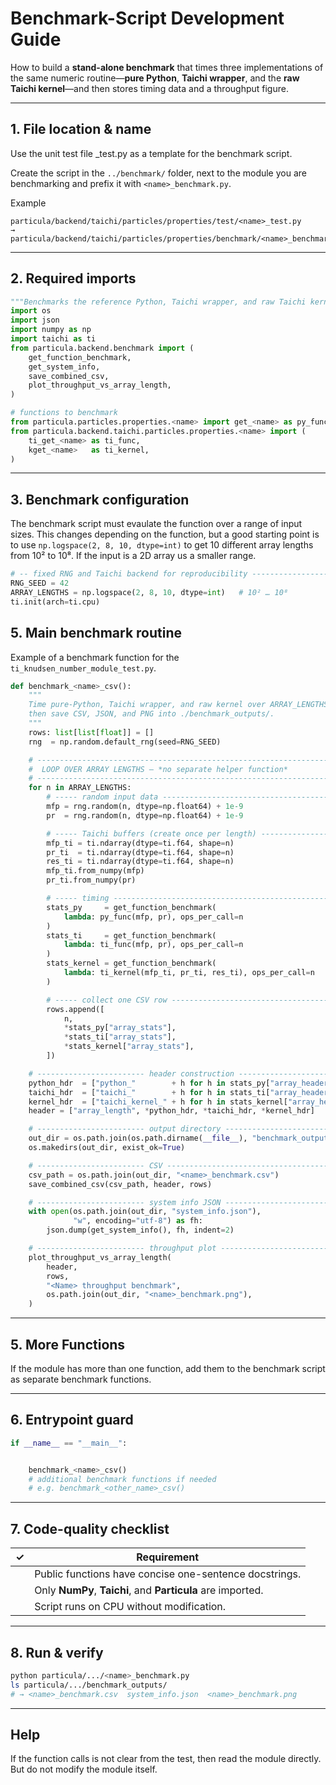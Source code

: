 # Benchmark-Script Development Guide

How to build a **stand-alone benchmark** that times three
implementations of the same numeric routine—**pure Python**, **Taichi wrapper**,
and the **raw Taichi kernel**—and then stores timing data and a throughput
figure.

---

## 1. File location & name

Use the unit test file <name>_test.py as a template for the benchmark script.

Create the script in the `../benchmark/` folder, next to the module <name> you are benchmarking and prefix it with
`<name>_benchmark.py`.

Example

```
particula/backend/taichi/particles/properties/test/<name>_test.py
→ particula/backend/taichi/particles/properties/benchmark/<name>_benchmark.py
```

---

## 2. Required imports

```python
"""Benchmarks the reference Python, Taichi wrapper, and raw Taichi kernel."""
import os
import json
import numpy as np
import taichi as ti
from particula.backend.benchmark import (
    get_function_benchmark,
    get_system_info,
    save_combined_csv,
    plot_throughput_vs_array_length,
)

# functions to benchmark
from particula.particles.properties.<name> import get_<name> as py_func
from particula.backend.taichi.particles.properties.<name> import (
    ti_get_<name> as ti_func,
    kget_<name>   as ti_kernel,
)
```

---

## 3. Benchmark configuration

The benchmark script must evaulate the function over a range of input sizes.
This changes depending on the function, but a good starting point is to use
`np.logspace(2, 8, 10, dtype=int)` to get 10 different array lengths from 10² to 10⁸.
If the input is a 2D array us a smaller range.


```python
# -- fixed RNG and Taichi backend for reproducibility -------------------
RNG_SEED = 42
ARRAY_LENGTHS = np.logspace(2, 8, 10, dtype=int)   # 10² … 10⁸
ti.init(arch=ti.cpu)
```


## 5. Main benchmark routine

Example of a benchmark function for the `ti_knudsen_number_module_test.py`.

```python
def benchmark_<name>_csv():
    """
    Time pure-Python, Taichi wrapper, and raw kernel over ARRAY_LENGTHS,
    then save CSV, JSON, and PNG into ./benchmark_outputs/.
    """
    rows: list[list[float]] = []
    rng  = np.random.default_rng(seed=RNG_SEED)

    # ------------------------------------------------------------------ #
    #  LOOP OVER ARRAY LENGTHS – *no separate helper function*           #
    # ------------------------------------------------------------------ #
    for n in ARRAY_LENGTHS:
        # ----- random input data ---------------------------------------
        mfp = rng.random(n, dtype=np.float64) + 1e-9
        pr  = rng.random(n, dtype=np.float64) + 1e-9

        # ----- Taichi buffers (create once per length) -----------------
        mfp_ti = ti.ndarray(dtype=ti.f64, shape=n)
        pr_ti  = ti.ndarray(dtype=ti.f64, shape=n)
        res_ti = ti.ndarray(dtype=ti.f64, shape=n)
        mfp_ti.from_numpy(mfp)
        pr_ti.from_numpy(pr)

        # ----- timing --------------------------------------------------
        stats_py     = get_function_benchmark(
            lambda: py_func(mfp, pr), ops_per_call=n
        )
        stats_ti     = get_function_benchmark(
            lambda: ti_func(mfp, pr), ops_per_call=n
        )
        stats_kernel = get_function_benchmark(
            lambda: ti_kernel(mfp_ti, pr_ti, res_ti), ops_per_call=n
        )

        # ----- collect one CSV row ------------------------------------
        rows.append([
            n,
            *stats_py["array_stats"],
            *stats_ti["array_stats"],
            *stats_kernel["array_stats"],
        ])

    # ------------------------ header construction ----------------------
    python_hdr  = ["python_"        + h for h in stats_py["array_headers"]]
    taichi_hdr  = ["taichi_"        + h for h in stats_ti["array_headers"]]
    kernel_hdr  = ["taichi_kernel_" + h for h in stats_kernel["array_headers"]]
    header = ["array_length", *python_hdr, *taichi_hdr, *kernel_hdr]

    # ------------------------ output directory -------------------------
    out_dir = os.path.join(os.path.dirname(__file__), "benchmark_outputs")
    os.makedirs(out_dir, exist_ok=True)

    # ------------------------ CSV --------------------------------------
    csv_path = os.path.join(out_dir, "<name>_benchmark.csv")
    save_combined_csv(csv_path, header, rows)

    # ------------------------ system info JSON -------------------------
    with open(os.path.join(out_dir, "system_info.json"),
              "w", encoding="utf-8") as fh:
        json.dump(get_system_info(), fh, indent=2)

    # ------------------------ throughput plot --------------------------
    plot_throughput_vs_array_length(
        header,
        rows,
        "<Name> throughput benchmark",
        os.path.join(out_dir, "<name>_benchmark.png"),
    )

```

---

## 5. More Functions

If the module has more than one function, add them to the benchmark script
as separate benchmark functions.

---

## 6. Entrypoint guard

```python
if __name__ == "__main__":


    benchmark_<name>_csv()
    # additional benchmark functions if needed
    # e.g. benchmark_<other_name>_csv()
```

---

## 7. Code-quality checklist

| ✓ | Requirement                                                 |
| - | ----------------------------------------------------------- |
|   | Public functions have concise one-sentence docstrings.      |
|   | Only **NumPy**, **Taichi**, and **Particula** are imported. |
|   | Script runs on CPU without modification.                    |

---

## 8. Run & verify

```bash
python particula/.../<name>_benchmark.py
ls particula/.../benchmark_outputs/
# → <name>_benchmark.csv  system_info.json  <name>_benchmark.png
```


---

## Help

If the function calls is not clear from the test, then read the module
directly. But do not modify the module itself.